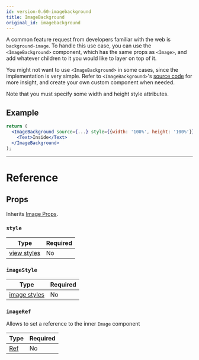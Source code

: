 ```yaml
---
id: version-0.60-imagebackground
title: ImageBackground
original_id: imagebackground
---
```


A common feature request from developers familiar with the web is `background-image`. To handle this use case, you can use the `<ImageBackground>` component, which has the same props as `<Image>`, and add whatever children to it you would like to layer on top of it.

You might not want to use `<ImageBackground>` in some cases, since the implementation is very simple. Refer to `<ImageBackground>`'s [source code](https://github.com/facebook/react-native/blob/master/Libraries/Image/ImageBackground.js) for more insight, and create your own custom component when needed.

Note that you must specify some width and height style attributes.

## Example

```jsx
return (
  <ImageBackground source={...} style={{width: '100%', height: '100%'}}>
    <Text>Inside</Text>
  </ImageBackground>
);
```

---

# Reference

## Props

Inherits [Image Props](image.md#props).

### `style`

| Type                               | Required |
| ---------------------------------- | -------- |
| [view styles](view-style-props.md) | No       |

### `imageStyle`

| Type                                 | Required |
| ------------------------------------ | -------- |
| [image styles](image-style-props.md) | No       |

### `imageRef`

Allows to set a reference to the inner `Image` component

| Type                                                  | Required |
| ----------------------------------------------------- | -------- |
| [Ref](https://reactjs.org/docs/refs-and-the-dom.html) | No       |
